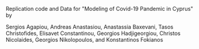 Replication code and Data for "Modeling of Covid-19 Pandemic in Cyprus" by

Sergios Agapiou, Andreas Anastasiou, Anastassia Baxevani, Tasos Christofides, Elisavet Constantinou, Georgios Hadjigeorgiou, Christos Nicolaides, Georgios Nikolopoulos, and Konstantinos Fokianos

